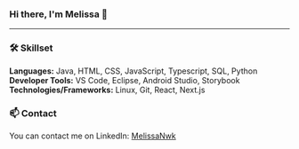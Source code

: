 ### Hi there, I'm Melissa 👋
---

### 🛠️ Skillset
**Languages:** Java, HTML, CSS, JavaScript, Typescript, SQL, Python \
**Developer Tools:** VS Code, Eclipse, Android Studio, Storybook \
**Technologies/Frameworks:** Linux, Git, React, Next.js

### 📫 Contact
You can contact me on LinkedIn: [MelissaNwk](https://www.linkedin.com/in/melissa-nwk/)
